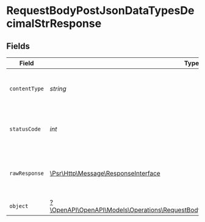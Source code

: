 # RequestBodyPostJsonDataTypesDecimalStrResponse


## Fields

| Field                                                                                                                                                                   | Type                                                                                                                                                                    | Required                                                                                                                                                                | Description                                                                                                                                                             |
| ----------------------------------------------------------------------------------------------------------------------------------------------------------------------- | ----------------------------------------------------------------------------------------------------------------------------------------------------------------------- | ----------------------------------------------------------------------------------------------------------------------------------------------------------------------- | ----------------------------------------------------------------------------------------------------------------------------------------------------------------------- |
| `contentType`                                                                                                                                                           | *string*                                                                                                                                                                | :heavy_check_mark:                                                                                                                                                      | HTTP response content type for this operation                                                                                                                           |
| `statusCode`                                                                                                                                                            | *int*                                                                                                                                                                   | :heavy_check_mark:                                                                                                                                                      | HTTP response status code for this operation                                                                                                                            |
| `rawResponse`                                                                                                                                                           | [\Psr\Http\Message\ResponseInterface](https://www.php-fig.org/psr/psr-7/#33-psrhttpmessageresponseinterface)                                                            | :heavy_check_mark:                                                                                                                                                      | Raw HTTP response; suitable for custom response parsing                                                                                                                 |
| `object`                                                                                                                                                                | [?\OpenAPI\OpenAPI\Models\Operations\RequestBodyPostJsonDataTypesDecimalStrResponseBody](../../Models/Operations/RequestBodyPostJsonDataTypesDecimalStrResponseBody.md) | :heavy_minus_sign:                                                                                                                                                      | OK                                                                                                                                                                      |